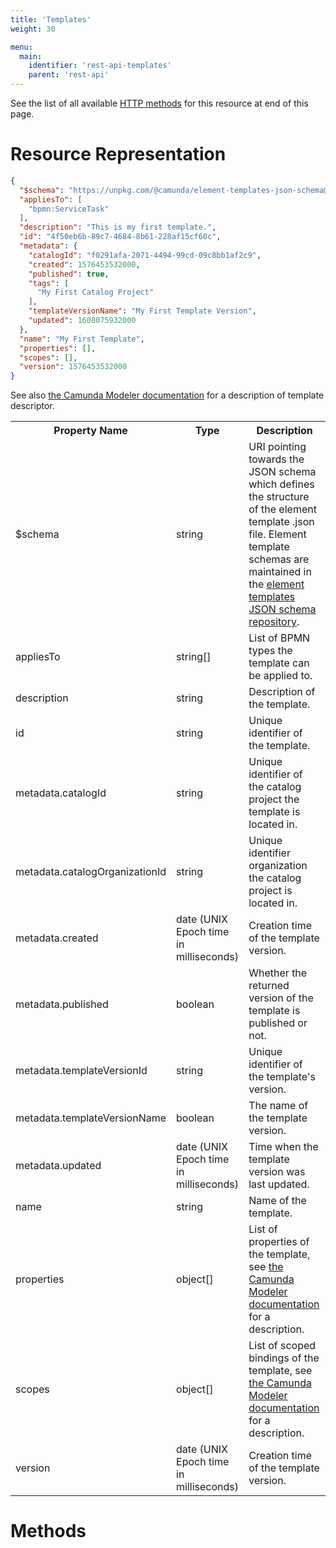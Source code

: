 ```yaml
---
title: 'Templates'
weight: 30

menu:
  main:
    identifier: 'rest-api-templates'
    parent: 'rest-api'
---
```


See the list of all available [HTTP methods](#methods) for this resource at end of this page.

# Resource Representation

```json
{
  "$schema": "https://unpkg.com/@camunda/element-templates-json-schema@0.4.0/resources/schema.json",
  "appliesTo": [
    "bpmn:ServiceTask"
  ],
  "description": "This is my first template.",
  "id": "4f50eb6b-89c7-4684-8b61-228af15cf60c",
  "metadata": {
    "catalogId": "f0291afa-2071-4494-99cd-09c8bb1af2c9",
    "created": 1576453532000,
    "published": true,
    "tags": [
      "My First Catalog Project"
    ],
    "templateVersionName": "My First Template Version",
    "updated": 1608075932000
  },
  "name": "My First Template",
  "properties": [],
  "scopes": [],
  "version": 1576453532000
}
```

See also [the Camunda Modeler documentation](https://github.com/camunda/camunda-modeler/tree/master/docs/element-templates#defining-templates) for a description of template descriptor.

<table class="table table-striped">
  <tr>
    <th>Property Name</th>
    <th>Type</th>
    <th>Description</th>
  </tr>
  <tr>
    <td>$schema</td>
    <td>string</td>
    <td>URI pointing towards the JSON schema which defines the structure of the element template .json file. Element template schemas are maintained in the <a href="https://github.com/camunda/element-templates-json-schema">element templates JSON schema repository</a>.</td>
  </tr>
  <tr>
    <td>appliesTo</td>
    <td>string[]</td>
    <td>List of BPMN types the template can be applied to.</td>
  </tr>
  <tr>
    <td>description</td>
    <td>string</td>
    <td>Description of the template.</td>
  </tr>
  <tr>
    <td>id</td>
    <td>string</td>
    <td>Unique identifier of the template.</td>
  </tr>
  <tr>
    <td>metadata.catalogId</td>
    <td>string</td>
    <td>Unique identifier of the catalog project the template is located in.</td>
  </tr>
  <tr>
    <td>metadata.catalogOrganizationId</td>
    <td>string</td>
    <td>Unique identifier organization the catalog project is located in.</td>
  </tr>
  <tr>
    <td>metadata.created</td>
    <td>date (UNIX Epoch time in milliseconds)</td>
    <td>Creation time of the template version.</td>
  </tr>
  <tr>
    <td>metadata.published</td>
    <td>boolean</td>
    <td>Whether the returned version of the template is published or not.</td>
  </tr>
  <tr>
    <td>metadata.templateVersionId</td>
    <td>string</td>
    <td>Unique identifier of the template's version.</td>
  </tr>
  <tr>
    <td>metadata.templateVersionName</td>
    <td>boolean</td>
    <td>The name of the template version.</td>
  </tr>
  <tr>
    <td>metadata.updated</td>
    <td>date (UNIX Epoch time in milliseconds)</td>
    <td>Time when the template version was last updated.</td>
  </tr>
  <tr>
    <td>name</td>
    <td>string</td>
    <td>Name of the template.</td>
  </tr>
  <tr>
    <td>properties</td>
    <td>object[]</td>
    <td>List of properties of the template, see <a href="https://github.com/camunda/camunda-modeler/tree/master/docs/element-templates#defining-template-properties">the Camunda Modeler documentation</a> for a description.</td>
  </tr>
  <tr>
    <td>scopes</td>
    <td>object[]</td>
    <td>List of scoped bindings of the template, see <a href="https://github.com/camunda/camunda-modeler/tree/master/docs/element-templates#scoped-bindings">the Camunda Modeler documentation</a> for a description.</td>
  </tr>
  <tr>
    <td>version</td>
    <td>date (UNIX Epoch time in milliseconds)</td>
    <td>Creation time of the template version.</td>
  </tr>
</table>

# Methods
